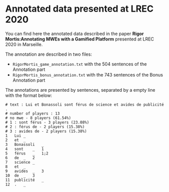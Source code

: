 # Annotated data presented at LREC 2020

You can find here the annotated data described in the paper **Rigor Mortis:Annotating MWEs with a Gamified Platform** presented at LREC 2020 in Marseille.

The annotation are described in two files:
 * `RigorMortis_game_annotation.txt` with the 504 sentences of the Annotation part
 * `RigorMortis_bonus_annotation.txt` with the 743 sentences of the Bonus Annotation part

The annotations are presented by sentences, separated by a empty line with the format below:

```
# text : Lui et Bonassoli sont férus de science et avides de publicité .
# number of players : 13
# no mwe - 8 players (61.54%)
# 1 : sont férus - 3 players (23.08%)
# 2 : férus de - 2 players (15.38%)
# 3 : avides de - 2 players (15.38%)
1	Lui	_
2	et	_
3	Bonassoli	_
4	sont	_	1
5	férus	_	1;2
6	de	_	2
7	science	_
8	et	_
9	avides	_	3
10	de	_	3
11	publicité	_
12	.	_
```
